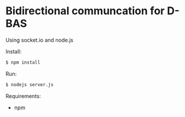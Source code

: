 # Bidirectional communcation for D-BAS

Using socket.io and node.js

Install:

```bash
$ npm install
```

Run:

```bash
$ nodejs server.js
```

Requirements:
* npm
